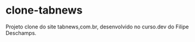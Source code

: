 # clone-tabnews
Projeto clone do site tabnews,com.br, desenvolvido no curso.dev do Filipe Deschamps.
